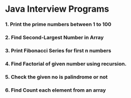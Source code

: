 # Java Interview Programs

### 1. Print the prime numbers between 1 to 100
### 2. Find Second-Largest Number in Array
### 3. Print Fibonacci Series for first n numbers
### 4. Find Factorial of given number using recursion.
### 5. Check the given no is palindrome or not
### 6. Find Count each element from an array